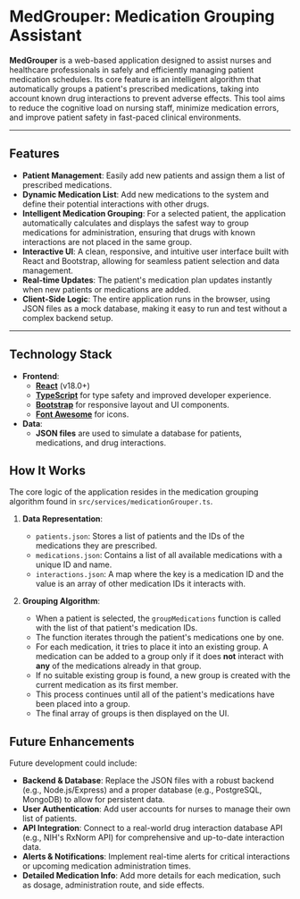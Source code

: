# MedGrouper: Medication Grouping Assistant

**MedGrouper** is a web-based application designed to assist nurses and healthcare professionals in safely and efficiently managing patient medication schedules. Its core feature is an intelligent algorithm that automatically groups a patient's prescribed medications, taking into account known drug interactions to prevent adverse effects. This tool aims to reduce the cognitive load on nursing staff, minimize medication errors, and improve patient safety in fast-paced clinical environments.

---

## Features

* **Patient Management**: Easily add new patients and assign them a list of prescribed medications.
* **Dynamic Medication List**: Add new medications to the system and define their potential interactions with other drugs.
* **Intelligent Medication Grouping**: For a selected patient, the application automatically calculates and displays the safest way to group medications for administration, ensuring that drugs with known interactions are not placed in the same group.
* **Interactive UI**: A clean, responsive, and intuitive user interface built with React and Bootstrap, allowing for seamless patient selection and data management.
* **Real-time Updates**: The patient's medication plan updates instantly when new patients or medications are added.
* **Client-Side Logic**: The entire application runs in the browser, using JSON files as a mock database, making it easy to run and test without a complex backend setup.

---

## Technology Stack

* **Frontend**:
    * [**React**](https://reactjs.org/) (v18.0+)
    * [**TypeScript**](https://www.typescriptlang.org/) for type safety and improved developer experience.
    * [**Bootstrap**](https://getbootstrap.com/) for responsive layout and UI components.
    * [**Font Awesome**](https://fontawesome.com/) for icons.
* **Data**:
    * **JSON files** are used to simulate a database for patients, medications, and drug interactions.

      
## How It Works

The core logic of the application resides in the medication grouping algorithm found in `src/services/medicationGrouper.ts`.

1.  **Data Representation**:
    * `patients.json`: Stores a list of patients and the IDs of the medications they are prescribed.
    * `medications.json`: Contains a list of all available medications with a unique ID and name.
    * `interactions.json`: A map where the key is a medication ID and the value is an array of other medication IDs it interacts with.

2.  **Grouping Algorithm**:
    * When a patient is selected, the `groupMedications` function is called with the list of that patient's medication IDs.
    * The function iterates through the patient's medications one by one.
    * For each medication, it tries to place it into an existing group. A medication can be added to a group only if it does **not** interact with **any** of the medications already in that group.
    * If no suitable existing group is found, a new group is created with the current medication as its first member.
    * This process continues until all of the patient's medications have been placed into a group.
    * The final array of groups is then displayed on the UI.



## Future Enhancements

Future development could include:

* **Backend & Database**: Replace the JSON files with a robust backend (e.g., Node.js/Express) and a proper database (e.g., PostgreSQL, MongoDB) to allow for persistent data.
* **User Authentication**: Add user accounts for nurses to manage their own list of patients.
* **API Integration**: Connect to a real-world drug interaction database API (e.g., NIH's RxNorm API) for comprehensive and up-to-date interaction data.
* **Alerts & Notifications**: Implement real-time alerts for critical interactions or upcoming medication administration times.
* **Detailed Medication Info**: Add more details for each medication, such as dosage, administration route, and side effects.
